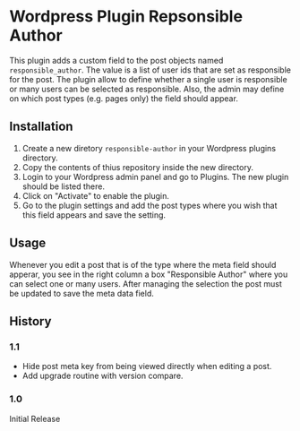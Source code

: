 # Wordpress Plugin Repsonsible Author

This plugin adds a custom field to the post objects named `responsible_author`. The
value is a list of user ids that are set as responsible for the post. The plugin allow
to define whether a single user is responsible or many users can be selected as responsible.
Also, the admin may define on which post types (e.g. pages only) the field should appear.

## Installation

1. Create a new diretory `responsible-author` in your Wordpress plugins directory.
1. Copy the contents of thius repository inside the new directory.
1. Login to your Wordpress admin panel and go to Plugins. The new plugin should be listed there.
1. Click on "Activate" to enable the plugin.
1. Go to the plugin settings and add the post types where you wish that this field appears and save the setting.

## Usage

Whenever you edit a post that is of the type where the meta field  should apperar, you
see in the right column a box "Responsible Author" where you can select one or many users. After
managing the selection the post must be updated to save the meta data field.

## History

### 1.1

* Hide post meta key from being viewed directly when editing a post.
* Add upgrade routine with version compare.

### 1.0

Initial Release
